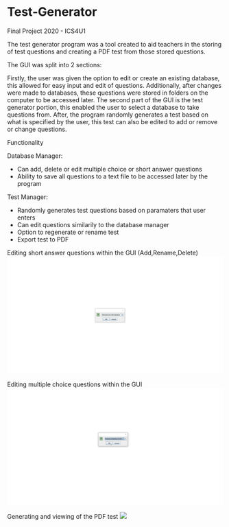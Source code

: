 # Test-Generator
Final Project 2020 - ICS4U1 

The test generator program was a tool created to aid teachers in the storing of test questions and creating a PDF test from those stored questions.

The GUI was split into 2 sections: 

Firstly, the user was given the option to edit or create an existing database, this allowed for easy input and edit of questions. Additionally, after changes were made to databases, these questions were stored in folders on the computer to be accessed later. The second part of the GUI is the test generator portion, this enabled the user to select a database to take questions from. After, the program randomly generates a test based on what is specified by the user, this test can also be edited to add or remove or change questions.

Functionality

Database Manager: 
- Can add, delete or edit multiple choice or short answer questions
- Ability to save all questions to a text file to be accessed later by the program

Test Manager: 
- Randomly generates test questions based on paramaters that user enters
- Can edit questions similarily to the database manager
- Option to regenerate or rename test
- Export test to PDF 

Editing short answer questions within the GUI (Add,Rename,Delete)
<img src = "README-IMAGES/Gif1.gif">

Editing multiple choice questions within the GUI
<img src = "README-IMAGES/Gif2.gif">

Generating and viewing of the PDF test
<img src = "README-IMAGES/Gif3.gif">


